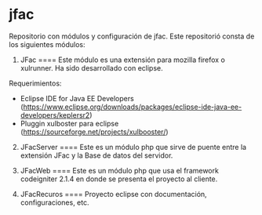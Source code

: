 jfac
====
Repositorio con módulos y configuración de jfac.
Este repositorió consta de los siguientes módulos:

1. JFac
====
Este módulo es una extensión para mozilla firefox o xulrunner.
Ha sido desarrollado con eclipse.

Requerimientos:
- Eclipse IDE for Java EE Developers (https://www.eclipse.org/downloads/packages/eclipse-ide-java-ee-developers/keplersr2)
- Pluggin xulboster para eclipse (https://sourceforge.net/projects/xulbooster/)

2. JFacServer
====
Este es un módulo php que sirve de puente entre la extensión JFac y la Base de datos del servidor.

3. JFacWeb
====
Este es un módulo php que usa el framework codeigniter 2.1.4 en donde se presenta el proyecto al cliente.

4. JFacRecuros
====
Proyecto eclipse con documentación, configuraciones, etc.
